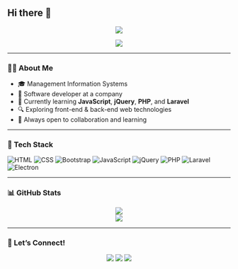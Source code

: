 ## Hi there 👋

<!-- Banner -->
<p align="center">
  <img src="https://capsule-render.vercel.app/api?type=waving&color=0d1117&height=200&section=header&text=Hi,%20I'm%20Ufuk!&fontSize=40&fontColor=ffffff" />
</p>

<p align="center">
  <img src="https://readme-typing-svg.herokuapp.com?color=6A5ACD&size=24&center=true&vCenter=true&lines=Software+Developer;Web+Dev+Explorer;PHP+%26+JS+Learner;Open+to+Collaboration+🤝" />
</p>

---

### 👨‍💻 About Me

- 🎓 Management Information Systems   
- 💼 Software developer at a company  
- 🧠 Currently learning **JavaScript**, **jQuery**, **PHP**, and **Laravel**  
- 🔍 Exploring front-end & back-end web technologies  
- 🤝 Always open to collaboration and learning

---

### 🔧 Tech Stack

![HTML](https://img.shields.io/badge/-HTML5-E34F26?style=flat&logo=html5&logoColor=white)
![CSS](https://img.shields.io/badge/-CSS3-1572B6?style=flat&logo=css3)
![Bootstrap](https://img.shields.io/badge/-Bootstrap-563D7C?style=flat&logo=bootstrap)
![JavaScript](https://img.shields.io/badge/-JavaScript-F7DF1E?style=flat&logo=javascript&logoColor=black)
![jQuery](https://img.shields.io/badge/-jQuery-0769AD?style=flat&logo=jquery&logoColor=white)
![PHP](https://img.shields.io/badge/-PHP-777BB4?style=flat&logo=php)
![Laravel](https://img.shields.io/badge/-Laravel-E74430?style=flat&logo=laravel)
![Electron](https://img.shields.io/badge/-Electron-2E2E2E?style=flat&logo=electron)

---

### 📊 GitHub Stats

<p align="center">
  <img src="https://github-readme-stats.vercel.app/api?username=ufukseckinkorkut&show_icons=true&theme=tokyonight" />
  <br />
  <img src="https://github-readme-streak-stats.herokuapp.com?user=ufukseckinkorkut&theme=tokyonight&hide_border=true" />
</p>

---

### 🤝 Let’s Connect!

<p align="center">
  <a href="mailto:uskn2004@gmail.com" target="_blank"><img src="https://img.shields.io/badge/-Email-%23333?style=flat&logo=gmail&logoColor=white"/></a>
  <a href="https://www.linkedin.com/in/ufuk-se%C3%A7kin-korkut-776b942bb/" target="_blank"><img src="https://img.shields.io/badge/-LinkedIn-0A66C2?style=flat&logo=linkedin&logoColor=white"/></a>
  <a href="https://www.instagram.com/YOUR_USERNAME/" target="_blank"><img src="https://img.shields.io/badge/-Instagram-E4405F?style=flat&logo=instagram&logoColor=white"/></a>
</p>


